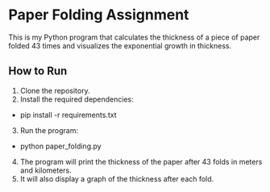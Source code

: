 # Paper Folding Assignment

This is my Python program that calculates the thickness of a piece of paper folded 43 times and visualizes the exponential growth in thickness.

## How to Run
1. Clone the repository.
2. Install the required dependencies:
- pip install -r requirements.txt

3. Run the program:
- python paper_folding.py

4. The program will print the thickness of the paper after 43 folds in meters and kilometers.
5. It will also display a graph of the thickness after each fold.
